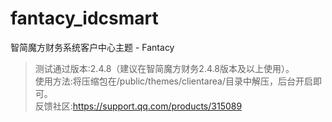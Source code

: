 # fantacy_idcsmart
智简魔方财务系统客户中心主题 - Fantacy<br>
> 测试通过版本:2.4.8（建议在智简魔方财务2.4.8版本及以上使用）。<br>
> 使用方法:将压缩包在/public/themes/clientarea/目录中解压，后台开启即可。<br>
> 反馈社区:https://support.qq.com/products/315089
